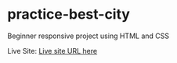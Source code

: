 # practice-best-city
Beginner responsive project using HTML and CSS

Live Site: [Live site URL here](https://dorsabeigifard.github.io/practice-best-city/)
